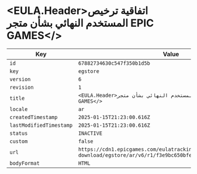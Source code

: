 # <EULA.Header>اتفاقية ترخيص المستخدم النهائي بشأن متجر EPIC GAMES</>

| Key | Value |
| --- | ----- |
| `id` | `67882734630c547f350b1d5b` |
| `key` | `egstore` |
| `version` | `6` |
| `revision` | `1` |
| `title` | `<EULA.Header>اتفاقية ترخيص المستخدم النهائي بشأن متجر EPIC GAMES</>` |
| `locale` | `ar` |
| `createdTimestamp` | `2025-01-15T21:23:00.616Z` |
| `lastModifiedTimestamp` | `2025-01-15T21:23:00.616Z` |
| `status` | `INACTIVE` |
| `custom` | `false` |
| `url` | `https://cdn1.epicgames.com/eulatracking-download/egstore/ar/v6/r1/f3e9bc650bfe82c21bbd58cf28dee7c2.pdf` |
| `bodyFormat` | `HTML` |
